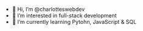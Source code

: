 - 👋 Hi, I’m @charlotteswebdev
- 👀 I’m interested in full-stack development
- 🌱 I’m currently learning Pytohn, JavaScript & SQL

<!---
charlotteswebdev/charlotteswebdev is a ✨ special ✨ repository because its `README.md` (this file) appears on your GitHub profile.
You can click the Preview link to take a look at your changes.
--->
